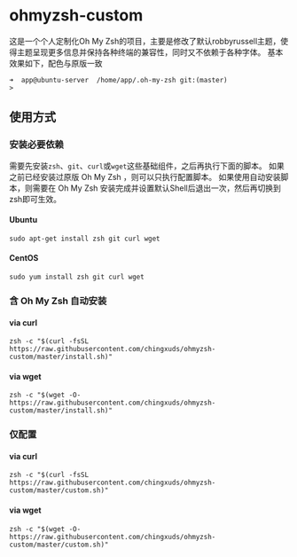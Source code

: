 # ohmyzsh-custom

这是一个个人定制化Oh My Zsh的项目，主要是修改了默认robbyrussell主题，使得主题呈现更多信息并保持各种终端的兼容性，同时又不依赖于各种字体。
基本效果如下，配色与原版一致

```shell
➜  app@ubuntu-server  /home/app/.oh-my-zsh git:(master)
>
```

## 使用方式

### 安装必要依赖

需要先安装`zsh`、`git`、`curl`或`wget`这些基础组件，之后再执行下面的脚本。
如果之前已经安装过原版 Oh My Zsh ，则可以只执行配置脚本。
如果使用自动安装脚本，则需要在 Oh My Zsh 安装完成并设置默认Shell后退出一次，然后再切换到zsh即可生效。

#### Ubuntu

```shell
sudo apt-get install zsh git curl wget
```

#### CentOS

```shell
sudo yum install zsh git curl wget
```

### 含 Oh My Zsh 自动安装

#### via curl

```shell
zsh -c "$(curl -fsSL https://raw.githubusercontent.com/chingxuds/ohmyzsh-custom/master/install.sh)"
```

#### via wget

```shell
zsh -c "$(wget -O- https://raw.githubusercontent.com/chingxuds/ohmyzsh-custom/master/install.sh)"
```

### 仅配置

#### via curl

```shell
zsh -c "$(curl -fsSL https://raw.githubusercontent.com/chingxuds/ohmyzsh-custom/master/custom.sh)"
```

#### via wget

```shell
zsh -c "$(wget -O- https://raw.githubusercontent.com/chingxuds/ohmyzsh-custom/master/custom.sh)"
```

